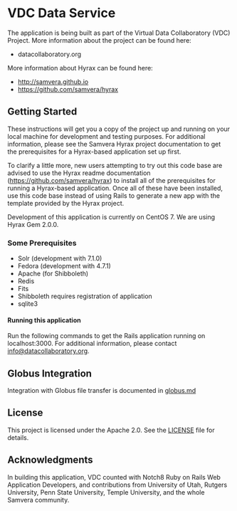 # VDC Data Service

The application is being built as part of the Virtual Data Collaboratory (VDC) Project. More information about the project can be found here:

* datacollaboratory.org

More information about Hyrax can be found here:

* http://samvera.github.io
* https://github.com/samvera/hyrax

## Getting Started

These instructions will get you a copy of the project up and running on your local machine for development and testing purposes. For additional information, please see the Samvera Hyrax project documentation to get the prerequisites for a Hyrax-based application set up first.

To clarify a little more, new users attempting to try out this code base are advised to use the Hyrax readme documentation (https://github.com/samvera/hyrax) to install all of the prerequisites for running a Hyrax-based application. Once all of these have been installed, use this code base instead of using Rails to generate a new app with the template provided by the Hyrax project.

Development of this application is currently on CentOS 7. We are using Hyrax Gem 2.0.0.

### Some Prerequisites

* Solr (development with 7.1.0)
* Fedora (development with 4.7.1)
* Apache (for Shibboleth)
* Redis
* Fits
* Shibboleth requires registration of application
* sqlite3


#### Running this application

Run the following commands to get the Rails application running on localhost:3000. For additional information, please contact info@datacollaboratory.org.

## Globus Integration

Integration with Globus file transfer is documented in [globus.md](globus.md)

## License

This project is licensed under the Apache 2.0. See the [LICENSE](LICENSE) file for details.

## Acknowledgments

In building this application, VDC counted with Notch8 Ruby on Rails Web Application Developers, and contributions from University of Utah, Rutgers University, Penn State University, Temple University, and the whole Samvera community.
